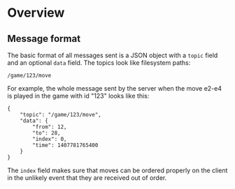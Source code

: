 Overview
========

Message format
--------------

The basic format of all messages sent is a JSON object with a `topic` field and
an optional `data` field.  The topics look like filesystem paths:

`/game/123/move`

For example, the whole message sent by the server when the move e2-e4 is played in the game
with id "123" looks like this:

	{  
		"topic": "/game/123/move",
		"data": {  
			"from": 12,
			"to": 28,
			"index": 0,
			"time": 1407781765400
		}
	}

The `index` field makes sure that moves can be ordered properly on the client in the
unlikely event that they are received out of order.